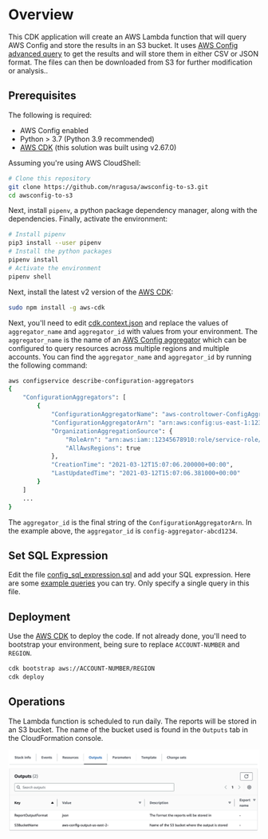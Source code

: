 # Overview

This CDK application will create an AWS Lambda function that will query AWS Config and store the results in an S3 bucket. It uses [AWS Config advanced query](https://docs.aws.amazon.com/config/latest/developerguide/querying-AWS-resources.html) to get the results and will store them in either CSV or JSON format. The files can then be downloaded from S3 for further modification or analysis..

## Prerequisites

The following is required:

* AWS Config enabled
* Python > 3.7 (Python 3.9 recommended)
* [AWS CDK](https://aws.amazon.com/cdk/) (this solution was built using v2.67.0)

Assuming you're using AWS CloudShell:

```bash
# Clone this repository
git clone https://github.com/nragusa/awsconfig-to-s3.git
cd awsconfig-to-s3
```

Next, install `pipenv`, a python package dependency manager, along with the dependencies. Finally, activate the environment:

```bash
# Install pipenv
pip3 install --user pipenv
# Install the python packages
pipenv install
# Activate the environment
pipenv shell
```

Next, install the latest v2 version of the [AWS CDK](https://aws.amazon.com/cdk/):

```bash
sudo npm install -g aws-cdk
```

Next, you'll need to edit [cdk.context.json](cdk.context.json) and replace the values of `aggregator_name` and `aggregator_id`
with values from your environment. The `aggregator_name` is the name of an [AWS Config aggregator](https://docs.aws.amazon.com/config/latest/developerguide/aggregate-data.html)
which can be configured to query resources across multiple regions and multiple accounts. You can find the `aggregator_name`
and `aggregator_id` by running the following command:

```bash
aws configservice describe-configuration-aggregators   
{
    "ConfigurationAggregators": [
        {
            "ConfigurationAggregatorName": "aws-controltower-ConfigAggregatorForOrganizations",
            "ConfigurationAggregatorArn": "arn:aws:config:us-east-1:12345678910:config-aggregator/config-aggregator-abcd1234",
            "OrganizationAggregationSource": {
                "RoleArn": "arn:aws:iam::12345678910:role/service-role/AWSControlTowerConfigAggregatorRoleForOrganizations",
                "AllAwsRegions": true
            },
            "CreationTime": "2021-03-12T15:07:06.200000+00:00",
            "LastUpdatedTime": "2021-03-12T15:07:06.381000+00:00"
        }
    ]
    ...
}
```

The `aggregator_id` is the final string of the `ConfigurationAggregatorArn`. In the example above, the `aggregator_id` is `config-aggregator-abcd1234`.

## Set SQL Expression

Edit the file [config_sql_expression.sql](functions/config_sql_expression.sql) and add your SQL expression. Here are some [example queries](https://docs.aws.amazon.com/config/latest/developerguide/example-query.html) you can try. Only specify a single query in this file.

## Deployment

Use the [AWS CDK](https://aws.amazon.com/cdk/) to deploy the code. If not already done, you'll need to bootstrap your environment, being sure to replace `ACCOUNT-NUMBER` and `REGION`.

```bash
cdk bootstrap aws://ACCOUNT-NUMBER/REGION
cdk deploy
```

## Operations

The Lambda function is scheduled to run daily. The reports will be stored in an S3 bucket. The name of the bucket used is found in the `Outputs` tab in the CloudFormation console.

![outputs](images/outputs.png)

